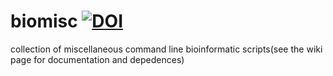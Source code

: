 # biomisc [![DOI](https://zenodo.org/badge/DOI/10.5281/zenodo.5800154.svg)](https://doi.org/10.5281/zenodo.5800154)
collection of  miscellaneous command line bioinformatic scripts(see the wiki page for documentation and depedences) 
